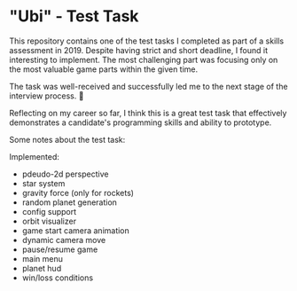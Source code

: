 # "Ubi" - Test Task

This repository contains one of the test tasks I completed as part of a skills assessment in 2019.
Despite having strict and short deadline, I found it interesting to implement. 
The most challenging part was focusing only on the most valuable game parts within the given time.

The task was well-received and successfully led me to the next stage of the interview process. 🎉


Reflecting on my career so far, I think this is a great test task that effectively demonstrates a candidate's programming skills and ability to prototype.


Some notes about the test task:

Implemented:
- pdeudo-2d perspective
- star system
- gravity force (only for rockets)
- random planet generation
- config support
- orbit visualizer
- game start camera animation
- dynamic camera move
- pause/resume game
- main menu
- planet hud
- win/loss conditions